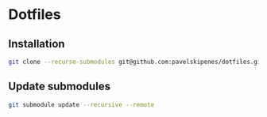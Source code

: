 # Dotfiles

## Installation

```sh
git clone --recurse-submodules git@github.com:pavelskipenes/dotfiles.git ~/.config
```

## Update submodules

```sh
git submodule update --recursive --remote
```
